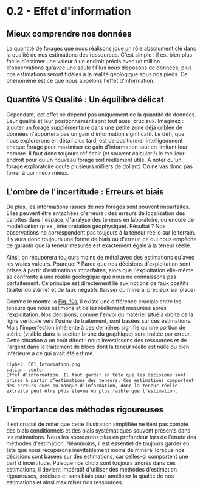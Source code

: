 # 0.2 - Effet d'information

## Mieux comprendre nos données 

La quantité de forages que nous réalisons joue un rôle absolument clé dans la qualité de nos estimations des ressources. C'est simple : il est bien plus facile d'estimer une valeur à un endroit précis avec un million d'observations qu'avec une seule ! Plus nous disposons de données, plus nos estimations seront fidèles à la réalité géologique sous nos pieds. Ce phénomène est ce que nous appelons l'effet d'information. 

## Quantité VS Qualité : Un équilibre délicat

Cependant, cet effet ne dépend pas uniquement de la quantité de données. Leur qualité et leur positionnement sont tout aussi cruciaux. Imaginez : ajouter un forage supplémentaire dans une petite zone déjà criblée de données n'apportera pas un gain d'information significatif. Le défi, que nous explorerons en détail plus tard, est de positionner intelligemment chaque forage pour maximiser ce gain d'information tout en limitant leur nombre. Il faut donc toujours réfléchir (et souvent calculer !) le meilleur endroit pour qu'un nouveau forage soit réellement utile. À noter qu'un forage exploratoire coute plusieurs milliers de dollard. On ne vas donc pas forrer à qui mieux mieux.

## L'ombre de l'incertitude : Erreurs et biais

De plus, les informations issues de nos forages sont souvent imparfaites. Elles peuvent être entachées d'erreurs : des erreurs de localisation des carottes dans l'espace, d'analyse des teneurs en laboratoire, ou encore de modélisation (p.ex., interprétation géophysique). Résultat ? Nos observations ne correspondent pas toujours à la teneur réelle sur le terrain. Il y aura donc toujours une forme de biais ou d'erreur, ce qui nous empêche de garantir que la teneur mesurée est exactement égale à la teneur réelle.

Ainsi, on récupérera toujours moins de métal avec des estimations qu'avec les vraies valeurs. Pourquoi ? Parce que nos décisions d'exploitation sont prises à partir d'estimations imparfaites, alors que l'exploitation elle-même se confronte à une réalité géologique que nous ne connaissons pas parfaitement. Ce principe est directement lié aux notions de faux positifs (traiter du stérile) et de faux négatifs (laisser du minerai précieux sur place).

Comme le montre la [Fig. %s](#C01_Information.png), il existe une différence cruciale entre les teneurs que nous estimons et celles réellement mesurées après l'exploitation. Nos décisions, comme l'envoi du matériel situé à droite de la ligne verticale vers l'usine de traitement, sont basées sur ces estimations. Mais l'imperfection inhérente à ces dernières signifie qu'une portion de stérile (visible dans la section brune du graphique) sera traitée par erreur. Cette situation a un coût direct : nous investissons des ressources et de l'argent dans le traitement de blocs dont la teneur réelle est nulle ou bien inférieure à ce qui avait été estimé.


```{figure} Chapitres/Chap01/images/C01_Information.png
:label: C01_Information.png
:align: center 
Effet d'information. Il faut garder en tête que les décisions sont prises à partir d’estimations des teneurs. Ces estimations comportent des erreurs dues au manque d’information, donc la teneur réelle extraite peut être plus élevée ou plus faible que l’estimation.
```

## L'importance des méthodes rigoureuses

Il est crucial de noter que cette illustration simplifiée ne tient pas compte des biais conditionnels et des biais systématiques souvent présents dans les estimations. Nous les aborderons plus en profondeur lors de l'étude des méthodes d'estimation. Néanmoins, il est essentiel de toujours garder en tête que nous récupérons inévitablement moins de minerai lorsque nos décisions sont basées sur des estimations, car celles-ci comportent une part d'incertitude. Puisque nos choix sont toujours ancrés dans ces estimations, il devient impératif d'utiliser des méthodes d'estimation rigoureuses, précises et sans biais pour améliorer la qualité de nos estimations et ainsi maximiser nos ressources.

